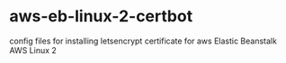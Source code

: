 # aws-eb-linux-2-certbot
config files for installing letsencrypt certificate for aws Elastic Beanstalk AWS Linux 2
